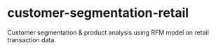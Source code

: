 # customer-segmentation-retail
Customer segmentation &amp; product analysis using RFM model on retail transaction data.
